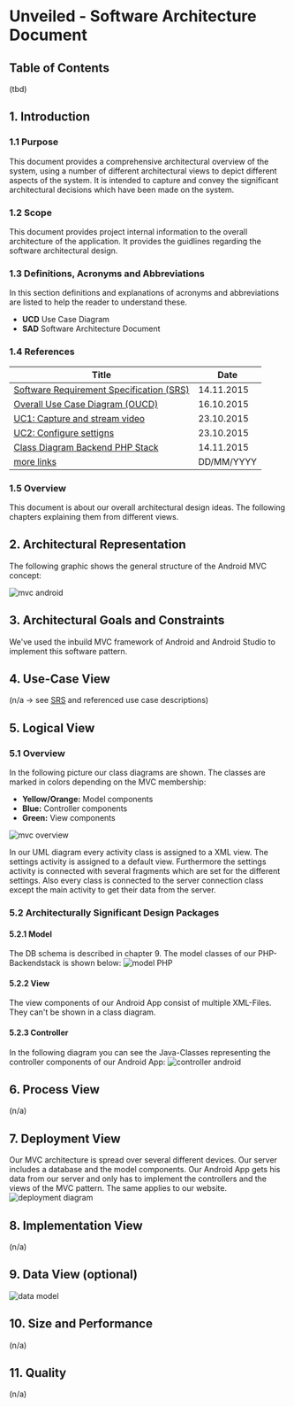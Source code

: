 # Unveiled - Software Architecture Document

## Table of Contents
(tbd)

## 1. Introduction

### 1.1 Purpose
This document provides a comprehensive architectural overview of the system, using a number of different architectural views to depict different aspects of the system. It is intended to capture and convey the significant architectural decisions which have been made on the system.

### 1.2 Scope
This document provides project internal information to the overall architecture of the application. It provides the guidlines regarding the software architectural design.
 
### 1.3 Definitions, Acronyms and Abbreviations
In this section definitions and explanations of acronyms and abbreviations are listed to help the reader to understand these.

- **UCD** Use Case Diagram
- **SAD** Software Architecture Document

### 1.4 References
|			Title									|	Date		|
|---------------------------------------------------|---------------|
|[Software Requirement Specification (SRS)][SRS] 	| 14.11.2015	|
|[Overall Use Case Diagram (OUCD)]					| 16.10.2015	|
|[UC1: Capture and stream video][uc capture video]	| 23.10.2015	|
|[UC2: Configure settigns][uc configure settings]	| 23.10.2015	|
|[Class Diagram Backend PHP Stack][class diagram php] | 14.11.2015	|
|[more links]()										| DD/MM/YYYY	|

### 1.5 Overview
This document is about our overall architectural design ideas. The following chapters explaining them from different views.

## 2. Architectural Representation
The following graphic shows the general structure of the Android MVC concept:

![mvc android][]

## 3. Architectural Goals and Constraints
We've used the inbuild MVC framework of Android and Android Studio to implement this software pattern.

## 4. Use-Case View
(n/a -> see [SRS][] and referenced use case descriptions)

## 5. Logical View

### 5.1 Overview
In the following picture our class diagrams are shown. The classes are marked in colors depending on the MVC membership: 

- **Yellow/Orange:** Model components
- **Blue:** Controller components
- **Green:** View components

![mvc overview][]

In our UML diagram every activity class is assigned to a XML view. The settings activity is assigned to a default view. Furthermore the settings activity is connected with several fragments which are set for the different settings. Also every class is connected to the server connection class except the main activity to get their data from the server. 

### 5.2 Architecturally Significant Design Packages

#### 5.2.1 Model
The DB schema is described in chapter 9.
The model classes of our PHP-Backendstack is shown below:
![model PHP][]

#### 5.2.2 View
The view components of our Android App consist of multiple XML-Files. They can't be shown in a class diagram.

#### 5.2.3 Controller
In the following diagram you can see the Java-Classes representing the controller components of our Android App:
![controller android][]

## 6. Process View
(n/a)

## 7. Deployment View
Our MVC architecture is spread over several different devices. Our server includes a database and the model components. Our Android App gets his data from our server and only has to implement the controllers and the views of the MVC pattern. The same applies to our website.
![deployment diagram][]

## 8. Implementation View
(n/a)

## 9. Data View (optional)

![data model][]

## 10. Size and Performance
(n/a)

## 11. Quality
(n/a)


<!-- Link definitions: -->
[SRS]: http://unveiled.systemgrid.de/wp/docu/docusrs/ "SRS"
[Overall Use Case Diagram (OUCD)]: https://github.com/CodeLionX/Unveiled/blob/master/Bilder/Unveiled_Overall%20Use%20Case%20Diagram.png "Link to Github"
[uc capture video]: http://unveiled.systemgrid.de/wp/srs_uc1/ "Use Case 1: Capture and stream video"
[uc configure settings]: http://unveiled.systemgrid.de/wp/srs_uc2/ "Use Case 2: Configure settings"
[class diagram php]: https://github.com/SAS-Systems/Unveiled-Documentation/blob/master/Bilder/UML-PHP-Stack_new.png "Class Diagram for our Backend PHP-Stack"

<!-- picture definitions: -->
[mvc android]: http://www.cs.ccsu.edu/~stan/classes/CS355/notes/images/AndroidMVC.png "MVC in Android"
[deployment diagram]: https://raw.githubusercontent.com/SAS-Systems/Unveiled-Documentation/master/Bilder/UML%20Class%20diagrams/UML_deployment.png "Deployment Diagram"
[mvc overview]: https://raw.githubusercontent.com/SAS-Systems/Unveiled-Documentation/master/Bilder/UML%20Class%20diagrams/UML_MVC_overview.png "MVC architecture overview"
[data model]: https://raw.githubusercontent.com/SAS-Systems/Unveiled-Documentation/master/Bilder/Unveiled_DBSchema.png "DB model"
[model php]: https://raw.githubusercontent.com/SAS-Systems/Unveiled-Documentation/master/Bilder/UML%20Class%20diagrams/UML-PHP-Stack_new.png "UML class diagram of the model"
[controller android]: https://raw.githubusercontent.com/SAS-Systems/Unveiled-Documentation/master/Bilder/UML%20Class%20diagrams/UML_MVC_Controller.png "UML class diagram of the Android App controller"
